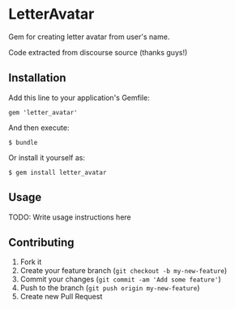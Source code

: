 # LetterAvatar

Gem for creating letter avatar from user's name.

Code extracted from discourse source (thanks guys!)


## Installation

Add this line to your application's Gemfile:

    gem 'letter_avatar'

And then execute:

    $ bundle

Or install it yourself as:

    $ gem install letter_avatar

## Usage

TODO: Write usage instructions here

## Contributing

1. Fork it
2. Create your feature branch (`git checkout -b my-new-feature`)
3. Commit your changes (`git commit -am 'Add some feature'`)
4. Push to the branch (`git push origin my-new-feature`)
5. Create new Pull Request
